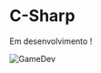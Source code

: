 # C-Sharp
Em desenvolvimento !

![GameDev](https://user-images.githubusercontent.com/89768557/211239323-e9d23197-f7ae-47e2-be91-23b54f997f1f.gif)
